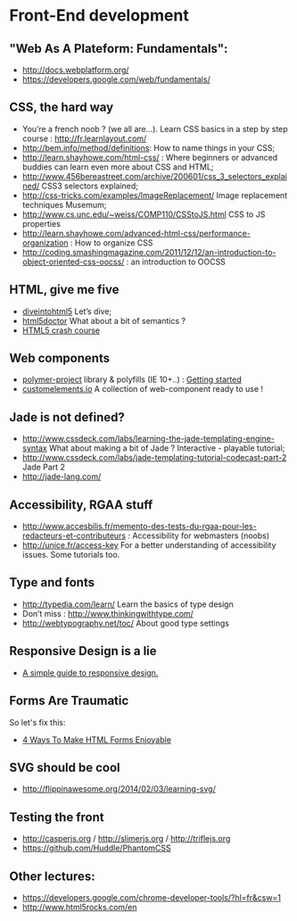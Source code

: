 # Front-End development


## "Web As A Plateform: Fundamentals":

- http://docs.webplatform.org/
- https://developers.google.com/web/fundamentals/

## CSS, the hard way

- You’re a french noob ? (we all are…). Learn CSS basics in a step by step course : http://fr.learnlayout.com/
- http://bem.info/method/definitions: How to name things in your CSS;
- http://learn.shayhowe.com/html-css/ : Where beginners or advanced buddies can learn even more about CSS and HTML;
- http://www.456bereastreet.com/archive/200601/css_3_selectors_explained/ CSS3 selectors explained;
- http://css-tricks.com/examples/ImageReplacement/ Image replacement techniques Musemum;
- http://www.cs.unc.edu/~weiss/COMP110/CSStoJS.html CSS to JS properties
- http://learn.shayhowe.com/advanced-html-css/performance-organization : How to organize CSS
- http://coding.smashingmagazine.com/2011/12/12/an-introduction-to-object-oriented-css-oocss/ : an introduction to OOCSS


## HTML, give me five

- [diveintohtml5](http://diveintohtml5.info) Let’s dive;
- [html5doctor](http://www.html5doctor.com) What about a bit of semantics ?
- [HTML5 crash course](http://romain-menard.fr/cours/html5/01)


## Web components

- [polymer-project](http://www.polymer-project.org) library & polyfills (IE 10+..) : [Getting started](http://www.polymer-project.org/docs/start/usingelements.html )
- [customelements.io](http://customelements.io) A collection of web-component ready to use !

## Jade is not defined?

- http://www.cssdeck.com/labs/learning-the-jade-templating-engine-syntax What about making a bit of Jade ? Interactive - playable tutorial;
- http://www.cssdeck.com/labs/jade-templating-tutorial-codecast-part-2 Jade Part 2
- http://jade-lang.com/


## Accessibility, RGAA stuff

- http://www.accesbilis.fr/memento-des-tests-du-rgaa-pour-les-redacteurs-et-contributeurs : Accessibility for webmasters (noobs)
- http://unice.fr/access-key For a better understanding of accessibility issues. Some tutorials too.


## Type and fonts

- http://typedia.com/learn/ Learn the basics of type design
- Don’t miss : http://www.thinkingwithtype.com/
- http://webtypography.net/toc/ About good type settings


## Responsive Design is a lie

- [A simple guide to responsive design.](http://www.adamkaplan.me/grid/)

## Forms Are Traumatic

So let's fix this:

- [4 Ways To Make HTML Forms Enjoyable](http://www.kendoui.com/blogs/teamblog/posts/13-11-28/4-ways-to-make-html-forms-enjoyable.aspx)

## SVG should be cool

- http://flippinawesome.org/2014/02/03/learning-svg/


## Testing the front

- http://casperjs.org / http://slimerjs.org / http://triflejs.org
- https://github.com/Huddle/PhantomCSS


## Other lectures:

- https://developers.google.com/chrome-developer-tools/?hl=fr&csw=1
- http://www.html5rocks.com/en


